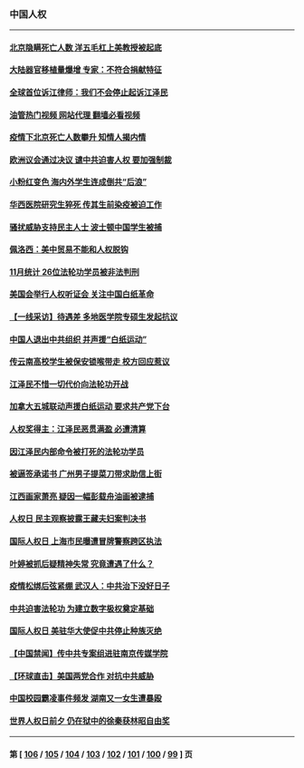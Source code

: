 ### 中国人权
---
#### [北京隐瞒死亡人数 洋五毛杠上美教授被起底](../../pages/ncid278/n13886904.md?12192045) 
#### [大陆器官移植量爆增 专家：不符合捐献特征](../../pages/ncid278/n13886405.md?12192045) 
#### [全球首位诉江律师：我们不会停止起诉江泽民](../../pages/ncid278/n13886803.md?12192045) 
#### [油管热门视频 网站代理 翻墙必看视频](http://138.2.39.72:81/youtube.html?epic-marker?12192045)
#### [疫情下北京死亡人数攀升 知情人揭内情](../../pages/ncid278/n13886705.md?12192045) 
#### [欧洲议会通过决议 谴中共迫害人权 要加强制裁](../../pages/ncid278/n13885670.md?12192045) 
#### [小粉红变色 海内外学生连成倒共“后浪”](../../pages/ncid278/n13885674.md?12192045) 
#### [华西医院研究生猝死 传其生前染疫被迫工作](../../pages/ncid278/n13885113.md?12192045) 
#### [骚扰威胁支持民主人士 波士顿中国学生被捕](../../pages/ncid278/n13884868.md?12192045) 
#### [佩洛西：美中贸易不能和人权脱钩](../../pages/ncid278/n13884884.md?12192045) 
#### [11月统计 26位法轮功学员被非法判刑](../../pages/ncid278/n13884724.md?12192045) 
#### [美国会举行人权听证会 关注中国白纸革命](../../pages/ncid278/n13884258.md?12192045) 
#### [【一线采访】待遇差 多地医学院专硕生发起抗议](../../pages/ncid278/n13883914.md?12192045) 
#### [中国人退出中共组织 并声援“白纸运动”](../../pages/ncid278/n13882714.md?12192045) 
#### [传云南高校学生被保安锁喉带走 校方回应惹议](../../pages/ncid278/n13883844.md?12192045) 
#### [江泽民不惜一切代价向法轮功开战](../../pages/ncid278/n13883332.md?12192045) 
#### [加拿大五城联动声援白纸运动 要求共产党下台](../../pages/ncid278/n13883075.md?12192045) 
#### [人权奖得主：江泽民恶贯满盈 必遭清算](../../pages/ncid278/n13882937.md?12192045) 
#### [因江泽民内部命令被打死的法轮功学员](../../pages/ncid278/n13877409.md?12192045) 
#### [被逼签承诺书 广州男子提菜刀带求助信上街](../../pages/ncid278/n13882547.md?12192045) 
#### [江西画家萧亮 疑因一幅彭载舟油画被逮捕](../../pages/ncid278/n13882723.md?12192045) 
#### [人权日 民主观察披露王藏夫妇案判决书](../../pages/ncid278/n13882517.md?12192045) 
#### [国际人权日 上海市民曝遭冒牌警察跨区执法](../../pages/ncid278/n13882447.md?12192045) 
#### [叶婷被抓后疑精神失常 究竟遭遇了什么？](../../pages/ncid278/n13882350.md?12192045) 
#### [疫情松绑后弦紧绷 武汉人：中共治下没好日子](../../pages/ncid278/n13882348.md?12192045) 
#### [中共迫害法轮功 为建立数字极权奠定基础](../../pages/ncid278/n13882266.md?12192045) 
#### [国际人权日 美驻华大使促中共停止种族灭绝](../../pages/ncid278/n13882332.md?12192045) 
#### [【中国禁闻】传中共专案组进驻南京传媒学院](../../pages/ncid278/n13882283.md?12192045) 
#### [【环球直击】美国两党合作 对抗中共威胁](../../pages/ncid278/n13882284.md?12192045) 
#### [中国校园霸凌事件频发 湖南又一女生遭暴殴](../../pages/ncid278/n13882168.md?12192045) 
#### [世界人权日前夕 仍在狱中的徐秦获林昭自由奖](../../pages/ncid278/n13881950.md?12192045) 

---
#### 第 [ [106](./106.md?12192045) / [105](./105.md?12192045) / [104](./104.md?12192045) / [103](./103.md?12192045) / [102](./102.md?12192045) / [101](./101.md?12192045) / [100](./100.md?12192045) / [99](./99.md?12192045) ] 页
